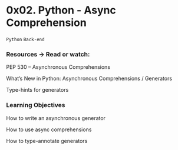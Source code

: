 # 0x02. Python - Async Comprehension

` Python `  ` Back-end `

### Resources -> Read or watch:

PEP 530 – Asynchronous Comprehensions

What’s New in Python: Asynchronous Comprehensions / Generators

Type-hints for generators

### Learning Objectives

How to write an asynchronous generator

How to use async comprehensions

How to type-annotate generators

